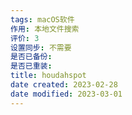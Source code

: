 ```yaml
---
tags: macOS软件
作用: 本地文件搜索
评价: 3
设置同步: 不需要
是否已备份:
是否已重装:
title: houdahspot
date created: 2023-02-28
date modified: 2023-03-01
---
```

